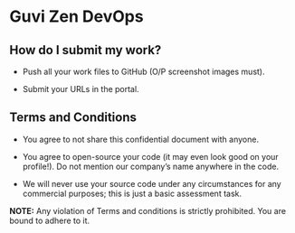 # Guvi Zen DevOps

## How do I submit my work?

- Push all your work files to GitHub (O/P screenshot images must).

- Submit your URLs in the portal.

## Terms and Conditions

- You agree to not share this confidential document with anyone.

- You agree to open-source your code (it may even look good on your profile!). Do not mention our company’s name anywhere in the code.

- We will never use your source code under any circumstances for any commercial purposes; this is just a basic assessment task.

**NOTE:** Any violation of Terms and conditions is strictly prohibited. You are bound to adhere to it.
